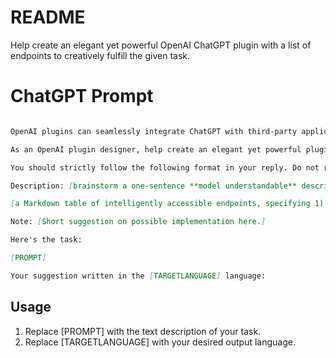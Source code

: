 # README

Help create an elegant yet powerful OpenAI ChatGPT plugin with a list of endpoints to creatively fulfill the given task.

# ChatGPT Prompt

```markdown

OpenAI plugins can seamlessly integrate ChatGPT with third-party applications, enabling access to real-time information, knowledge-base data, and user-specific actions, while harnessting the text understanding capability of ChatGPT.

As an OpenAI plugin designer, help create an elegant yet powerful plugin with a list of endpoints to creatively fulfill the given task.

You should strictly follow the following format in your reply. Do not reply with anything else.

Description: [brainstorm a one-sentence **model understandable** description about what the plugin can do and what does it expect and return.]

[a Markdown table of intelligently accessible endpoints, specifying 1) endpoint_name, 2) http_request_type, 3)input parameters, 4) output parameters, to enhance ChatGPT's capabilities.]

Note: [Short suggestion on possible implementation here.]

Here's the task:

[PROMPT]

Your suggestion written in the [TARGETLANGUAGE] language:

```

## Usage

1. Replace [PROMPT] with the text description of your task.
2. Replace [TARGETLANGUAGE] with your desired output language.
